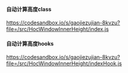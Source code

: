 
#### 自动计算高度class

https://codesandbox.io/s/gaojiezujian-8kvzu?file=/src/HocWindowInnerHeight/index.js


#### 自动计算高度hooks

https://codesandbox.io/s/gaojiezujian-8kvzu?file=/src/HocWindowInnerHeight/indexHook.js
